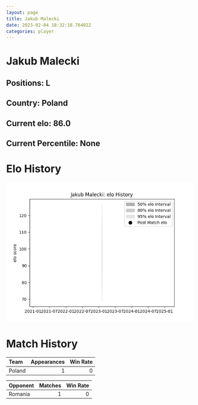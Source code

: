 ```yaml
---  
layout: page  
title: Jakub Malecki  
date: 2023-02-04 18:32:18.764022  
categories: player  
---
```

# Jakub Malecki

## Positions: L

## Country: Poland

## Current elo: 86.0

## Current Percentile: None

# Elo History


![elo history](history_JakubMalecki.png)
# Match History


| Team   |   Appearances |   Win Rate |
|:-------|--------------:|-----------:|
| Poland |             1 |          0 |

| Opponent   |   Matches |   Win Rate |
|:-----------|----------:|-----------:|
| Romania    |         1 |          0 |